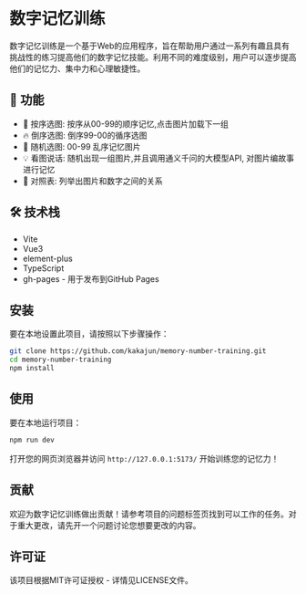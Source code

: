 # 数字记忆训练

数字记忆训练是一个基于Web的应用程序，旨在帮助用户通过一系列有趣且具有挑战性的练习提高他们的数字记忆技能。利用不同的难度级别，用户可以逐步提高他们的记忆力、集中力和心理敏捷性。

## 🚀 功能
- 💪 按序选图: 按序从00-99的顺序记忆,点击图片加载下一组
- 🔥 倒序选图: 倒序99-00的循序选图
- 🔋 随机选图: 00-99 乱序记忆图片
- 💡 看图说话: 随机出现一组图片,并且调用通义千问的大模型API, 对图片编故事进行记忆
- 🧠 对照表: 列举出图片和数字之间的关系


## 🛠️ 技术栈
- Vite
- Vue3
- element-plus
- TypeScript
- gh-pages - 用于发布到GitHub Pages

## 安装

要在本地设置此项目，请按照以下步骤操作：

```bash
git clone https://github.com/kakajun/memory-number-training.git
cd memory-number-training
npm install
```

## 使用

要在本地运行项目：

```bash
npm run dev
```

打开您的网页浏览器并访问 `http://127.0.0.1:5173/` 开始训练您的记忆力！

## 贡献

欢迎为数字记忆训练做出贡献！请参考项目的问题标签页找到可以工作的任务。对于重大更改，请先开一个问题讨论您想要更改的内容。

## 许可证

该项目根据MIT许可证授权 - 详情见LICENSE文件。

